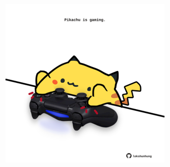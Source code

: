 <!-- built at 02/08/2023, 17:00:46 UTC -->
<p align="center">
  <img width="500" height="500" src="./ReadmeImage.svg">
</p>
